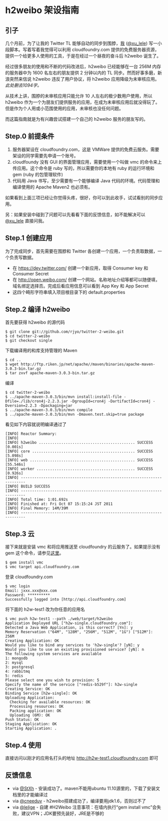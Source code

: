 # h2weibo 架设指南

## 引子

几个月前，为了让我的 Twitter TL 能够自动的同步到围脖，[我](http://jyorr.com) ([@xu_lele](http://twitter.com/xu_lele)) 写一小段脚本。写着写着我觉得可以利用 cloudfoundry.com 提供的免费服务器资源，提供一个给更多人使用的工具，于是在经过一个昼夜的奋斗后 h2weibo 诞生了。

经过很多朋友的使用和不断的代码改进后，h2weibo 已经能够在一台 256M 内存的服务器中为 1600 名左右的朋友提供 2 分钟以内的 TL 同步。然而好事多磨，新浪突然来信说 h2weibo 违反了用户协议，将 h2weibo 应用降级为未审核应用。*此处删去1094字。*

从技术上讲，围脖的未审核应用只能允许 10 人左右的极少数用户使用，所以 h2weibo 作为一个为朋友们提供服务的应用，在成为未审核应用后就没得玩了。但是作为个人用或小范围使用的应用，未审核也没任何问题。

而这篇指南就是为有兴趣尝试搭建一个自己的 h2weibo 服务的朋友写的。

## Step.0 前提条件

1. 服务器架设在 cloudfoundry.com，这是 VMWare 提供的免费云服务。需要架设的同学需要先申请一个账号。
2. cloudfoundy 没有 GUI 的界面管理应用，需要使用一个叫做 vmc 的命令来上传应用。这个命令是 ruby 写的，所以需要你的本地有 ruby 的运行环境和 gem (ruby 的包管理软件)
3. 代码用 Java 书写，至少需要有一个能够编译 Java 代码的环境。代码管理和编译使用的 Apache Maven2 也必须有。

如果看到上面三项已经让你觉得头疼，很好，你可以到此收手，试试看别的同步应用。

另：如果安装中碰到了问题可以先看看下面的反馈信息，如不能解决可以 [@xu_lele](http://twitter.com/xu_lele) 直接问我。


## Step.1 创建应用

为了完成同步，首先需要在围脖和 Twitter 各创建一个应用，一个负责取数据，一个负责写数据。

* 在 https://dev.twitter.com/ 创建一个新应用，取得 Consumer key 和 Consumer Secret
* 在 http://open.weibo.com/ 创建一个网站。名称地址介绍等都可以随便填，域名绑定选择否。完成后看应用信息可以看到 App Key 和 App Secret
* 这四个畸形字符串填入项目根目录下的 default.properties

## Step.2 编译 h2weibo

首先要获得 h2weibo 的源代码

	$ git clone git://github.com/rjyo/twitter-2-weibo.git
	$ cd twitter-2-weibo
	$ git checkout single

下载编译用的和库支持管理的 Maven

	$ cd ..
	$ wget http://ftp.riken.jp/net/apache//maven/binaries/apache-maven-3.0.3-bin.tar.gz
	$ tar zxvf apache-maven-3.0.3-bin.tar.gz

编译	

	$ cd twitter-2-weibo	
	$ ../apache-maven-3.0.3/bin/mvn install:install-file -Dfile=./lib/cron4j-2.2.3.jar -DgroupId=cron4j -DartifactId=cron4j -Dversion=2.2.3 -Dpackaging=jar
	$ ../apache-maven-3.0.3/bin/mvn compile
	$ ../apache-maven-3.0.3/bin/mvn -Dmaven.test.skip=true package
	
看见如下内容就说明编译通过了
	
	[INFO] Reactor Summary:
	[INFO]
	[INFO] h2weibo ........................................... SUCCESS [0.001s]
	[INFO] core .............................................. SUCCESS [5.098s]
	[INFO] web ............................................... SUCCESS [55.546s]
	[INFO] worker ............................................ SUCCESS [0.926s]
	[INFO] ------------------------------------------------------------------------
	[INFO] BUILD SUCCESS
	[INFO] ------------------------------------------------------------------------
	[INFO] Total time: 1:01.692s
	[INFO] Finished at: Fri Oct 07 15:15:24 JST 2011
	[INFO] Final Memory: 14M/39M
	[INFO] ------------------------------------------------------------------------


## Step.3 云

接下来就是安装 vmc 和将应用推送至 cloudfoundry 的云服务了。如果提示没有 gem 这个命令，请参见[这里](http://rubygems.org/)。

	$ gem install vmc
	$ vmc target api.cloudfoundry.com

登录 cloudfoundry.com

	$ vmc login
	Email: jxxx.xxx@xxx.com
	Password: **********
	Successfully logged into [http://api.cloudfoundry.com]

将下面的 h2w-test1 改为你任意的应用名

	$ vmc push h2w-test1 --path ./web/target/h2weibo
	Application Deployed URL ["h2w-single.cloudfoundry.com"]:
	Detected a Java Web Application, is this correct? [Yn]: y
	Memory Reservation ("64M", "128M", "256M", "512M", "1G") ["512M"]: 256M
	Creating Application: OK
	Would you like to bind any services to 'h2w-single'? [yN]: y
	Would you like to use an existing provisioned service? [yN]: n
	The following system services are available
	1: mongodb
	2: mysql
	3: postgresql
	4: rabbitmq
	5: redis
	Please select one you wish to provision: 5
	Specify the name of the service ["redis-b529f"]: h2w-single
	Creating Service: OK
	Binding Service [h2w-single]: OK
	Uploading Application:
	  Checking for available resources: OK
	  Processing resources: OK
	  Packing application: OK
	  Uploading (6M): OK
	Push Status: OK
	Staging Application: OK
	Starting Application: .

## Step.4 使用

直接访问以刚才的应用名打头的地址 http://h2w-test1.cloudfoundry.com 即可

## 反馈信息

* via [@StXh](http://twitter.com/StXh) - 安装成功了。maven不能用ubuntu 11.10源里的，下载了安装文档里的才能编译过
* via [@cneeduy](http://twitter.com/cneeduy) - h2weibo搭建成功了，编译要用jdk1.6，否则过不了
* via [@lelige](http://twitter.com/lelige) - 自建 #H2Weibo 注意事项：在墙内执行“gem install vmc”会失败，建议VPN；JDK要预先装好，JRE是不够的
